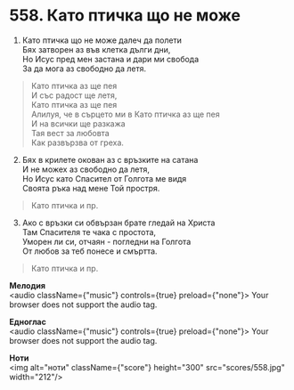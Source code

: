 # 558. Като птичка що не може  

1. Като птичка що не може далеч да полети  
Бях затворен аз във клетка дълги дни,  
Но Исус пред мен застана и дари ми свобода  
За да мога аз свободно да летя.  

> Като птичка аз ще пея  
> И със радост ще летя,  
> Като птичка аз ще пея  
> Алилуя, че в сърцето ми в
> Като птичка аз ще пея  
> И на всички ще разкажа  
> Тая вест за любовта  
> Как развързва от греха.  

2. Бях в крилете окован аз с връзките на сатана  
И не можех аз свободно да летя,  
Но Исус като Спасител от Голгота ме видя  
Своята ръка над мене Той простря.  

> Като птичка и пр.  

3. Ако с връзки си обвързан брате гледай на Христа  
Там Спасителя те чака с простота,  
Уморен ли си, отчаян - погледни на Голгота  
От любов за теб понесе и смъртта.  

> Като птичка и пр.  

__Мелодия__  
<audio className={"music"} controls={true} preload={"none"}><source src="mp3/558.mp3" type="audio/mpeg"/>
Your browser does not support the audio tag.
</audio>  

__Едноглас__  
<audio className={"music"} controls={true} preload={"none"}><source src="transp/558.mp3" type="audio/mpeg"/>
Your browser does not support the audio tag.
</audio>  

__Ноти__  
<img alt="ноти" className={"score"} height="300" src="scores/558.jpg" width="212"/>
